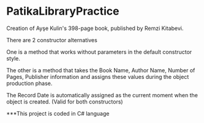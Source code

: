 # PatikaLibraryPractice

Creation of Ayşe Kulin's 398-page book, published by Remzi Kitabevi.

There are 2 constructor alternatives

One is a method that works without parameters in the default constructor style.

The other is a method that takes the Book Name, Author Name, Number of Pages, Publisher information and assigns these values ​​during the object production phase.

The Record Date is automatically assigned as the current moment when the object is created. (Valid for both constructors)

***This project is coded in C# language
